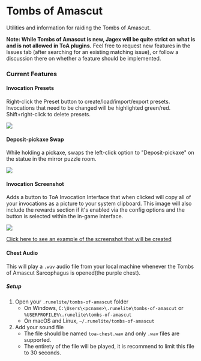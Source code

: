 # Tombs of Amascut

Utilities and information for raiding the Tombs of Amascut.

**Note: While Tombs of Amascut is new, Jagex will be quite strict on what is and is not allowed in ToA plugins.**
Feel free to request new features in the Issues tab (after searching for an existing matching issue),
or follow a discussion there on whether a feature should be implemented.

### Current Features

#### Invocation Presets

Right-click the Preset button to create/load/import/export presets.
Invocations that need to be changed will be highlighted green/red.
Shift+right-click to delete presets.

![](docs/invocation-presets.gif)

#### Deposit-pickaxe Swap

While holding a pickaxe, swaps the left-click option to "Deposit-pickaxe"
on the statue in the mirror puzzle room.

![](docs/deposit-pickaxe.gif)

#### Invocation Screenshot
Adds a button to ToA Invocation Interface that when clicked will copy all of your invocations as a picture to your system clipboard.
This image will also include the rewards section if it's enabled via the config options and the button is selected within the in-game interface.

![](docs/screenshot-button.png)

[Click here to see an example of the screenshot that will be created](docs/screenshot-example)

#### Chest Audio
This will play a `.wav` audio file from your local machine whenever the Tombs of Amascut Sarcophagus is opened(the purple chest).

##### Setup
1. Open your `.runelite/tombs-of-amascut` folder
    * On Windows, `C:\Users\<pcname>\.runelite\tombs-of-amascut` or `%USERPROFILE%\.runelite\tombs-of-amascut`
    * On macOS and Linux, `~/.runelite/tombs-of-amascut`
2. Add your sound file
    * The file should be named `toa-chest.wav` and only `.wav` files are supported.
    * The entirety of the file will be played, it is recommend to limit this file to 30 seconds.
